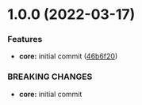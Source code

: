 # 1.0.0 (2022-03-17)


### Features

* **core:** initial commit ([46b6f20](https://github.com/shivanshkc/ledgerkeep-web-client/commit/46b6f20f82de2ae30fa180f695eb7cf157f6e148))


### BREAKING CHANGES

* **core:** initial commit
